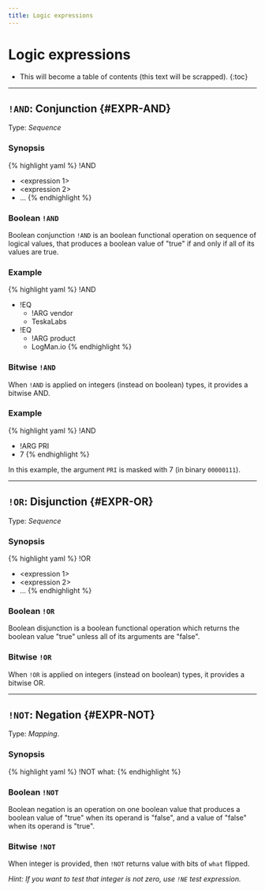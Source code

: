 ```yaml
---
title: Logic expressions
---
```


# Logic expressions

* This will become a table of contents (this text will be scrapped).
{:toc}

---

## `!AND`: Conjunction {#EXPR-AND}

Type: _Sequence_

### Synopsis

{% highlight yaml %}
!AND
- <expression 1>
- <expression 2>
- ...
{% endhighlight %}

### Boolean `!AND`

Boolean conjunction `!AND` is an boolean functional operation on sequence of logical values, that produces a boolean value of "true" if and only if all of its values are true.

### Example

{% highlight yaml %}
!AND
- !EQ
  - !ARG vendor
  - TeskaLabs
- !EQ 
  - !ARG product
  - LogMan.io
{% endhighlight %}


### Bitwise  `!AND`

When `!AND` is applied on integers (instead on boolean) types, it provides a bitwise AND.

### Example

{% highlight yaml %}
!AND
- !ARG PRI
- 7
{% endhighlight %}

In this example, the argument `PRI` is masked with 7 (in binary `00000111`).

---

## `!OR`: Disjunction {#EXPR-OR}

Type: _Sequence_

### Synopsis

{% highlight yaml %}
!OR
- <expression 1>
- <expression 2>
- ...
{% endhighlight %}


### Boolean `!OR`

Boolean disjunction is a boolean functional operation which returns the boolean value "true" unless all of its arguments are "false".

### Bitwise `!OR`

When `!OR` is applied on integers (instead on boolean) types, it provides a bitwise OR.


---

## `!NOT`: Negation {#EXPR-NOT}

Type: _Mapping_.

### Synopsis

{% highlight yaml %}
!NOT
what: <expression>
{% endhighlight %}

### Boolean `!NOT`

Boolean negation is an operation on one boolean value that produces a boolean value of "true" when its operand is "false", and a value of "false" when its operand is "true".

### Bitwise `!NOT`

When integer is provided, then `!NOT` returns value with bits of `what` flipped.

_Hint: If you want to test that integer is not zero, use `!NE` test expression._
